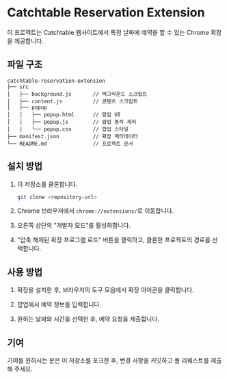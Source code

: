 # Catchtable Reservation Extension

이 프로젝트는 Catchtable 웹사이트에서 특정 날짜에 예약을 할 수 있는 Chrome 확장을 제공합니다.

## 파일 구조

```text
catchtable-reservation-extension
├── src
│   ├── background.js       // 백그라운드 스크립트
│   ├── content.js          // 콘텐츠 스크립트
│   ├── popup
│   │   ├── popup.html      // 팝업 UI
│   │   ├── popup.js        // 팝업 동작 제어
│   │   └── popup.css       // 팝업 스타일
├── manifest.json           // 확장 메타데이터
└── README.md               // 프로젝트 문서
```

## 설치 방법

1. 이 저장소를 클론합니다.

   ```bash
   git clone <repository-url>
   ```

2. Chrome 브라우저에서 `chrome://extensions/`로 이동합니다.

3. 오른쪽 상단의 "개발자 모드"를 활성화합니다.

4. "압축 해제된 확장 프로그램 로드" 버튼을 클릭하고, 클론한 프로젝트의 경로를 선택합니다.

## 사용 방법

1. 확장을 설치한 후, 브라우저의 도구 모음에서 확장 아이콘을 클릭합니다.

2. 팝업에서 예약 정보를 입력합니다.

3. 원하는 날짜와 시간을 선택한 후, 예약 요청을 제출합니다.

## 기여

기여를 원하시는 분은 이 저장소를 포크한 후, 변경 사항을 커밋하고 풀 리퀘스트를 제출해 주세요.
